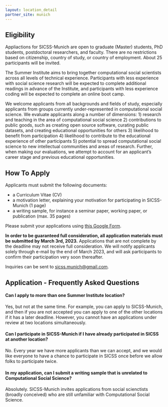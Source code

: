 ```yaml
---
layout: location_detail
partner_site: munich
---
```


## Eligibility

Appliactions for SICSS-Munich are open to graduate (Master) students, PhD students, postdoctoral researchers, and faculty. There are no restrictions based on citizenship, country of study, or country of employment. About 25 participants will be invited.

The Summer Institute aims to bring together computational social scientists across all levels of technical experience. Participants with less experience with social science research will be expected to complete additional readings in advance of the Institute, and participants with less experience coding will be expected to complete an online boot camp. 

We welcome applicants from all backgrounds and fields of study, especially applicants from groups currently under-represented in computational social science. We evaluate applicants along a number of dimensions: 1) research and teaching in the area of computational social science 2) contributions to public goods, such as creating open source software, curating public datasets, and creating educational opportunities for others 3) likelihood to benefit from participation 4) likelihood to contribute to the educational experience of other participants 5) potential to spread computational social science to new intellectual communities and areas of research. Further, when making our evaluations, we attempt to account for an applicant’s career stage and previous educational opportunities.

## How To Apply

Applicants must submit the following documents: 

- a Curriculum Vitae (CV)
- a motivation letter, explaining your motivation for participating in SICSS-Munich (1 page)
- a writing sample, for instance a seminar paper, working paper, or publication (max. 35 pages)

Please submit your applications using [this Google Form](https://docs.google.com/forms/d/10rdxMyNw8iuOLmnqQ0ODB-j6a-u-z2J26_oANmB8-as/).

**In order to be guaranteed full consideration, all application materials must be submitted by March 3rd, 2023.** Applications that are not complete by the deadline may not receive full consideration. We will notify applicants solely through e-mail by the end of March 2023, and will ask participants to confirm their participation very soon thereafter.

Inquiries can be sent to sicss.munich@gmail.com.

## Application - Frequently Asked Questions

#### Can I apply to more than one Summer Institute location?

Yes, but not at the same time. For example, you can apply to SICSS-Munich, and then if you are not accepted you can apply to one of the other locations if it has a later deadline. However, you cannot have an applications under review at two locations simultaneously.

#### Can I participate in SICSS-Munich if I have already participated in SICSS at another location?

No. Every year we have more applicants than we can accept, and we would like everyone to have a chance to participate in SICSS once before we allow folks to participate twice.

#### In my application, can I submit a writing sample that is unrelated to Computational Social Science?

Absolutely. SICSS-Munich invites applications from social scienctists (broadly conceived) who are still unfamiliar with Computational Social Science.

